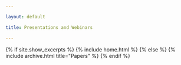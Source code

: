 ```yaml
---

layout: default

title: Presentations and Webinars

---
```


{% if site.show_excerpts %}
  {% include home.html %}
{% else %}
  {% include archive.html title="Papers" %}
{% endif %}
